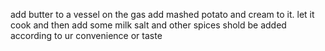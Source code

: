 add butter to a vessel on the gas
add mashed potato and cream to it.
let it cook and then add some milk
salt and other spices shold be added according to ur convenience or taste